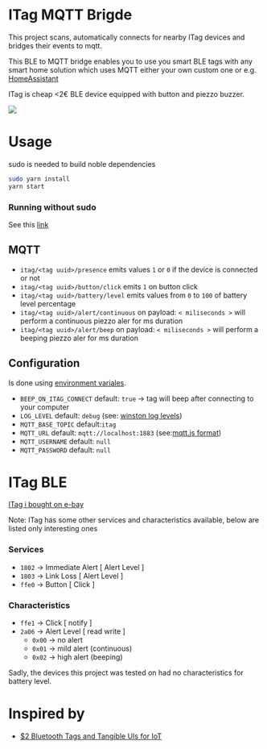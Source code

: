 # ITag MQTT Brigde

This project scans, automatically connects for nearby ITag devices and bridges their events to mqtt. 

This BLE to MQTT bridge enables you to use you smart BLE tags with any smart home solution which uses MQTT either your own custom one or e.g. [HomeAssistant](https://home-assistant.io/)

ITag is cheap <2€ BLE device equipped with button and piezzo buzzer. 

![](https://b4x-4c17.kxcdn.com/android/forum/data/attachments/36/36648-d31cf449cc2701c04a8b41e606ed0f19.jpg)

# Usage 
sudo is needed to build noble dependencies
``` bash
sudo yarn install 
yarn start
```
### Running without sudo  
See this [link](https://github.com/sandeepmistry/noble#running-without-rootsudo) 

## MQTT
- `itag/<tag uuid>/presence` emits values `1` or `0` if the device is connected or not
- `itag/<tag uuid>/button/click` emits `1` on button click
- `itag/<tag uuid>/battery/level` emits values from `0` to `100` of battery level percentage
- `itag/<tag uuid>/alert/continuous` on payload: `< miliseconds >`  will perform a continuous piezzo aler for ms duration  
- `itag/<tag uuid>/alert/beep` on payload: `< miliseconds >` will perform a beeping piezzo aler for ms duration  

 
## Configuration 
Is done using [environment variales](https://en.wikipedia.org/wiki/Environment_variable`).
- `BEEP_ON_ITAG_CONNECT` default: `true` -> tag will beep after connecting to your computer
- `LOG_LEVEL` default: `debug` (see: [winston log levels](https://github.com/winstonjs/winston#logging-levels))
- `MQTT_BASE_TOPIC` default:`itag` 
- `MQTT_URL` default: `mqtt://localhost:1883` (see:[mqtt.js format](https://www.npmjs.com/package/mqtt#mqttconnecturl-options))
- `MQTT_USERNAME` default: `null`
- `MQTT_PASSWORD` default: `null`

# ITag BLE 
[ITag i bought on e-bay](http://www.ebay.com/itm/Hot-Cute-Tag-Tracker-Bag-Pet-Child-Wallet-Key-Finder-Bluetooth-GPS-Locator-Alarm/291963199014?ssPageName=STRK%3AMEBIDX%3AIT&var=590957204833&_trksid=p2057872.m2749.l2649)

Note: ITag has some other services and characteristics available, below are listed only interesting ones

### Services
- `1802` -> Immediate Alert [ Alert Level ]
- `1803` -> Link Loss [ Alert Level ]
- `ffe0` -> Button [ Click ]

### Characteristics
- `ffe1` -> Click [ notify ]
- `2a06` -> Alert Level [ read write ]
    - `0x00` -> no alert
    - `0x01` -> mild alert (continuous)
    - `0x02` -> high alert (beeping)

Sadly, the devices this project was tested on had no characteristics for battery level.

# Inspired by 
- [$2 Bluetooth Tags and Tangible UIs for IoT](https://medium.com/@monkeytypewritr/2-bluetooth-tags-and-tangible-uis-for-iot-47599869a7fb)